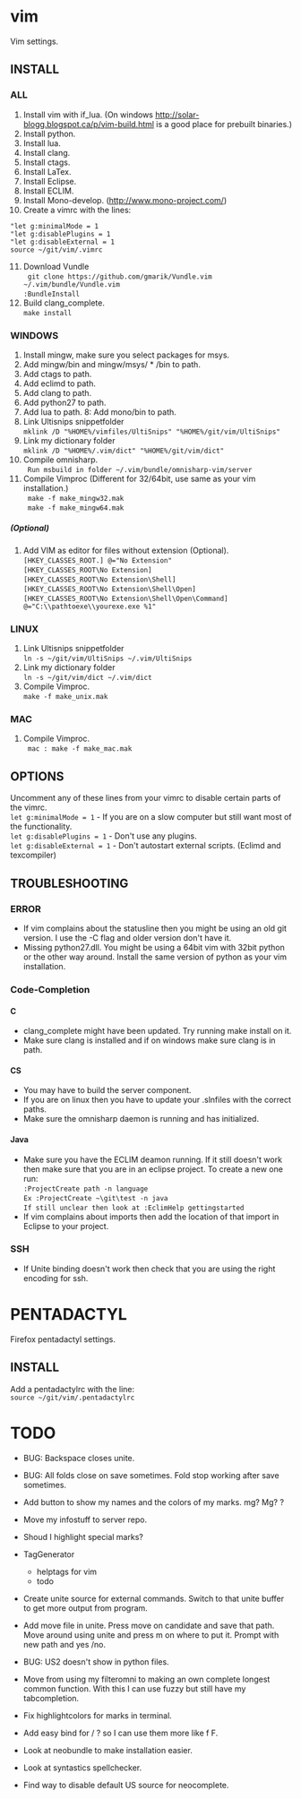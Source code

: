 # vim

Vim settings.

## INSTALL
### ALL

1. Install vim with if_lua. (On windows http://solar-blogg.blogspot.ca/p/vim-build.html is a good place for prebuilt binaries.)
2. Install python.
3. Install lua.
4. Install clang.
5. Install ctags.
6. Install LaTex.
7. Install Eclipse.
8. Install ECLIM.
9. Install Mono-develop. (http://www.mono-project.com/)
10. Create a vimrc with the lines:  
```VimL
"let g:minimalMode = 1
"let g:disablePlugins = 1
"let g:disableExternal = 1
source ~/git/vim/.vimrc
```  
11. Download Vundle  
`` git clone https://github.com/gmarik/Vundle.vim ~/.vim/bundle/Vundle.vim``  
`` :BundleInstall ``  
12. Build clang_complete.  
`` make install ``

### WINDOWS

1. Install mingw, make sure you select packages for msys. 
2. Add mingw/bin and mingw/msys/ * /bin to path.
3. Add ctags to path.
4. Add eclimd to path.
5. Add clang to path.
6. Add python27 to path.
7. Add lua to path.
8: Add mono/bin to path.
8. Link Ultisnips snippetfolder  
``mklink /D "%HOME%/vimfiles/UltiSnips" "%HOME%/git/vim/UltiSnips"``  
9. Link my dictionary folder  
``mklink /D "%HOME%/.vim/dict" "%HOME%/git/vim/dict"`` 
10. Compile omnisharp.  
`` Run msbuild in folder ~/.vim/bundle/omnisharp-vim/server``  
11. Compile Vimproc (Different for 32/64bit, use same as your vim installation.)  
`` make -f make_mingw32.mak``  
`` make -f make_mingw64.mak``  

##### (Optional)

1. Add VIM as editor for files without extension (Optional).  
``[HKEY_CLASSES_ROOT.] @="No Extension"``  
``[HKEY_CLASSES_ROOT\No Extension]``  
``[HKEY_CLASSES_ROOT\No Extension\Shell]``  
``[HKEY_CLASSES_ROOT\No Extension\Shell\Open]``  
``[HKEY_CLASSES_ROOT\No Extension\Shell\Open\Command] @="C:\\pathtoexe\\yourexe.exe %1"``

### LINUX

1. Link Ultisnips snippetfolder  
``ln -s ~/git/vim/UltiSnips ~/.vim/UltiSnips``  
2. Link my dictionary folder  
``ln -s ~/git/vim/dict ~/.vim/dict``  
3. Compile Vimproc.  
`` make -f make_unix.mak ``  

### MAC

1. Compile Vimproc.   
`` mac : make -f make_mac.mak``

## OPTIONS

Uncomment any of these lines from your vimrc to disable certain parts of the vimrc.  
`` let g:minimalMode = 1 ``  - If you are on a slow computer but still want most of the functionality.  
`` let g:disablePlugins = 1 ``  - Don't use any plugins.  
`` let g:disableExternal = 1 ``  - Don't autostart external scripts. (Eclimd and texcompiler)  

## TROUBLESHOOTING
### ERROR
* If vim complains about the statusline then you might be using an old git version. I use the -C flag and older version don't have it.
* Missing python27.dll. You might be using a 64bit vim with 32bit python or the other way around. Install the same version of python as your vim installation.

### Code-Completion
#### C
* clang_complete might have been updated. Try running make install on it.
* Make sure clang is installed and if on windows make sure clang is in path.

#### CS
* You may have to build the server component. 
* If you are on linux then you have to update your .slnfiles with the correct paths.
* Make sure the omnisharp daemon is running and has initialized.

#### Java
* Make sure you have the ECLIM deamon running. If it still doesn't work then make sure that you are in an eclipse project. To create a new one run:  
``:ProjectCreate path -n language``  
``Ex :ProjectCreate ~\git\test -n java``  
``If still unclear then look at :EclimHelp gettingstarted``  
* If vim complains about imports then add the location of that import in Eclipse to your project.

### SSH
* If Unite binding doesn't work then check that you are using the right encoding for ssh.

# PENTADACTYL

Firefox pentadactyl settings.  

## INSTALL
Add a pentadactylrc with the line:  
`` source ~/git/vim/.pentadactylrc `` 

# TODO

* BUG: Backspace closes unite.
* BUG: All folds close on save sometimes. Fold stop working after save sometimes.
* Add button to show my names and the colors of my marks. mg? Mg? ?
* Move my infostuff to server repo.
* Shoud I highlight special marks?
* TagGenerator
	* helptags for vim
	* todo
* Create unite source for external commands. Switch to that unite buffer to 
get more output from program.
* Add move file in unite. Press move on candidate and save that path. Move around
using unite and press m on where to put it. Prompt with new path and yes /no.
* BUG: US2 doesn't show in python files.
* Move from using my filteromni to making an own complete longest common
 function. With this I can use fuzzy but still have my tabcompletion.
* Fix highlightcolors for marks in terminal.

* Add easy bind for / ? so I can use them more like f F.
* Look at neobundle to make installation easier.
* Look at syntastics spellchecker.
* Find way to disable default US source for neocomplete.
